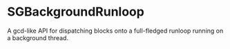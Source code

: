 SGBackgroundRunloop
===================

A gcd-like API for dispatching blocks onto a full-fledged runloop running on a background thread.
